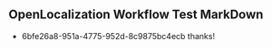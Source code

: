 ## OpenLocalization Workflow Test MarkDown
* 6bfe26a8-951a-4775-952d-8c9875bc4ecb thanks!

<!--HONumber=Aug16_HO3-->


